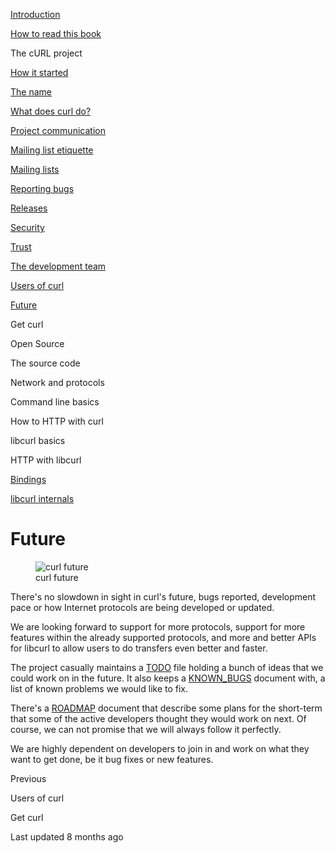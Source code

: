 <a href="../index.html" class="link-a079aa82--primary-53a25e66--logoLink-10d08504"></a>





<a href="../index.html" class="link-a079aa82--primary-53a25e66--logoLink-10d08504"></a>





<a href="../index.html" class="navButton-94f2579c--navButtonClickable-161b88ca"><span class="text-4505230f--UIH300-2063425d--textContentFamily-49a318e1--navButtonLabel-14a4968f">Introduction</span></a>

<a href="../how-to-read.html" class="navButton-94f2579c--navButtonClickable-161b88ca"><span class="text-4505230f--UIH300-2063425d--textContentFamily-49a318e1--navButtonLabel-14a4968f">How to read this book</span></a>

<span class="text-4505230f--UIH300-2063425d--textContentFamily-49a318e1--navButtonLabel-14a4968f">The cURL project</span>

<a href="started.html" class="navButton-94f2579c--pageItemWithChildrenNested-2c5d8183--navButtonClickable-161b88ca"><span class="text-4505230f--UIH300-2063425d--textContentFamily-49a318e1--navButtonLabel-14a4968f">How it started</span></a>

<a href="name.html" class="navButton-94f2579c--pageItemWithChildrenNested-2c5d8183--navButtonClickable-161b88ca"><span class="text-4505230f--UIH300-2063425d--textContentFamily-49a318e1--navButtonLabel-14a4968f">The name</span></a>

<a href="does.html" class="navButton-94f2579c--pageItemWithChildrenNested-2c5d8183--navButtonClickable-161b88ca"><span class="text-4505230f--UIH300-2063425d--textContentFamily-49a318e1--navButtonLabel-14a4968f">What does curl do?</span></a>

<a href="comm.html" class="navButton-94f2579c--pageItemWithChildrenNested-2c5d8183--navButtonClickable-161b88ca"><span class="text-4505230f--UIH300-2063425d--textContentFamily-49a318e1--navButtonLabel-14a4968f">Project communication</span></a>

<a href="etiquette.html" class="navButton-94f2579c--pageItemWithChildrenNested-2c5d8183--navButtonClickable-161b88ca"><span class="text-4505230f--UIH300-2063425d--textContentFamily-49a318e1--navButtonLabel-14a4968f">Mailing list etiquette</span></a>

<a href="maillists.html" class="navButton-94f2579c--pageItemWithChildrenNested-2c5d8183--navButtonClickable-161b88ca"><span class="text-4505230f--UIH300-2063425d--textContentFamily-49a318e1--navButtonLabel-14a4968f">Mailing lists</span></a>

<a href="bugs.html" class="navButton-94f2579c--pageItemWithChildrenNested-2c5d8183--navButtonClickable-161b88ca"><span class="text-4505230f--UIH300-2063425d--textContentFamily-49a318e1--navButtonLabel-14a4968f">Reporting bugs</span></a>

<a href="releases.html" class="navButton-94f2579c--pageItemWithChildrenNested-2c5d8183--navButtonClickable-161b88ca"><span class="text-4505230f--UIH300-2063425d--textContentFamily-49a318e1--navButtonLabel-14a4968f">Releases</span></a>

<a href="security.html" class="navButton-94f2579c--pageItemWithChildrenNested-2c5d8183--navButtonClickable-161b88ca"><span class="text-4505230f--UIH300-2063425d--textContentFamily-49a318e1--navButtonLabel-14a4968f">Security</span></a>

<a href="trust.html" class="navButton-94f2579c--pageItemWithChildrenNested-2c5d8183--navButtonClickable-161b88ca"><span class="text-4505230f--UIH300-2063425d--textContentFamily-49a318e1--navButtonLabel-14a4968f">Trust</span></a>

<a href="devteam.html" class="navButton-94f2579c--pageItemWithChildrenNested-2c5d8183--navButtonClickable-161b88ca"><span class="text-4505230f--UIH300-2063425d--textContentFamily-49a318e1--navButtonLabel-14a4968f">The development team</span></a>

<a href="users.html" class="navButton-94f2579c--pageItemWithChildrenNested-2c5d8183--navButtonClickable-161b88ca"><span class="text-4505230f--UIH300-2063425d--textContentFamily-49a318e1--navButtonLabel-14a4968f">Users of curl</span></a>

<a href="future.html" class="navButton-94f2579c--pageItemWithChildrenNested-2c5d8183--navButtonClickable-161b88ca--navButtonOpened-6a88552e"><span class="text-4505230f--UIH300-2063425d--textContentFamily-49a318e1--navButtonLabel-14a4968f">Future</span></a>

<span class="text-4505230f--UIH300-2063425d--textContentFamily-49a318e1--navButtonLabel-14a4968f">Get curl</span>

<span class="text-4505230f--UIH300-2063425d--textContentFamily-49a318e1--navButtonLabel-14a4968f">Open Source</span>

<span class="text-4505230f--UIH300-2063425d--textContentFamily-49a318e1--navButtonLabel-14a4968f">The source code</span>

<span class="text-4505230f--UIH300-2063425d--textContentFamily-49a318e1--navButtonLabel-14a4968f">Network and protocols</span>

<span class="text-4505230f--UIH300-2063425d--textContentFamily-49a318e1--navButtonLabel-14a4968f">Command line basics</span>



<span class="text-4505230f--UIH300-2063425d--textContentFamily-49a318e1--navButtonLabel-14a4968f">How to HTTP with curl</span>

<span class="text-4505230f--UIH300-2063425d--textContentFamily-49a318e1--navButtonLabel-14a4968f">libcurl basics</span>

<span class="text-4505230f--UIH300-2063425d--textContentFamily-49a318e1--navButtonLabel-14a4968f">HTTP with libcurl</span>

<a href="../bindings.html" class="navButton-94f2579c--navButtonClickable-161b88ca"><span class="text-4505230f--UIH300-2063425d--textContentFamily-49a318e1--navButtonLabel-14a4968f">Bindings</span></a>

<a href="../internals.html" class="navButton-94f2579c--navButtonClickable-161b88ca"><span class="text-4505230f--UIH300-2063425d--textContentFamily-49a318e1--navButtonLabel-14a4968f">libcurl internals</span></a>

<a href="../bookindex.html" class="navButton-94f2579c--navButtonClickable-161b88ca"><span class="text-4505230f--UIH300-2063425d--textContentFamily-49a318e1--navButtonLabel-14a4968f"></span></a>





# <span class="text-4505230f--DisplayH900-bfb998fa--textContentFamily-49a318e1">Future</span>

<span class="text-4505230f--UIH300-2063425d--textUIFamily-5ebd8e40--text-8ee2c8b2"></span>

<figure><img src="https://gblobscdn.gitbook.com/assets%2F-LvW30LMWx5oHe1_SY3L%2F-LvW31Saq-3M0AP13zyD%2F-LvW3J-ZAzxe0HagxO3_%2Fdevgraph-800.png?alt=media" alt="curl future" class="image-52799b3c" /><figcaption><span class="text-4505230f--TextH400-3033861f--textContentFamily-49a318e1" style="max-width:100%">curl future</span></figcaption></figure>

<span class="text-4505230f--TextH400-3033861f--textContentFamily-49a318e1"><span data-key="253e95be5bbc48f4b2ae419bbf534337"><span data-offset-key="253e95be5bbc48f4b2ae419bbf534337:0">There's no slowdown in sight in curl's future, bugs reported, development pace or how Internet protocols are being developed or updated.</span></span></span>

<span class="text-4505230f--TextH400-3033861f--textContentFamily-49a318e1"><span data-key="b09ec657a8474719af6ddc46302341dd"><span data-offset-key="b09ec657a8474719af6ddc46302341dd:0">We are looking forward to support for more protocols, support for more features within the already supported protocols, and more and better APIs for libcurl to allow users to do transfers even better and faster.</span></span></span>

<span class="text-4505230f--TextH400-3033861f--textContentFamily-49a318e1"><span data-key="36a81db19d0946c4b60a1ed8fee4dd43"><span data-offset-key="36a81db19d0946c4b60a1ed8fee4dd43:0">The project casually maintains a </span></span><a href="https://curl.se/docs/todo.html" class="link-a079aa82--primary-53a25e66--link-faf6c434"><span data-key="b4140b1392b6474599f938b22404102d"><span data-offset-key="b4140b1392b6474599f938b22404102d:0">TODO</span></span></a><span data-key="8e3916102f624030b63e77a6f40a3679"><span data-offset-key="8e3916102f624030b63e77a6f40a3679:0"> file holding a bunch of ideas that we could work on in the future. It also keeps a </span></span><a href="https://curl.se/docs/knownbugs.html" class="link-a079aa82--primary-53a25e66--link-faf6c434"><span data-key="2f28029936724c10acf9fc8c0b94d6c3"><span data-offset-key="2f28029936724c10acf9fc8c0b94d6c3:0">KNOWN_BUGS</span></span></a><span data-key="10b1d1f2ccc6495b8548124ed7bc19cd"><span data-offset-key="10b1d1f2ccc6495b8548124ed7bc19cd:0"> document with, a list of known problems we would like to fix.</span></span></span>

<span class="text-4505230f--TextH400-3033861f--textContentFamily-49a318e1"><span data-key="e8cd152844c5482fb746183706f87536"><span data-offset-key="e8cd152844c5482fb746183706f87536:0">There's a </span></span><a href="https://curl.se/dev/roadmap.html" class="link-a079aa82--primary-53a25e66--link-faf6c434"><span data-key="b51c4fa40693435f984add41a5b3364d"><span data-offset-key="b51c4fa40693435f984add41a5b3364d:0">ROADMAP</span></span></a><span data-key="12f94cd12844496fbbb3fab4f89baafe"><span data-offset-key="12f94cd12844496fbbb3fab4f89baafe:0"> document that describe some plans for the short-term that some of the active developers thought they would work on next. Of course, we can not promise that we will always follow it perfectly.</span></span></span>

<span class="text-4505230f--TextH400-3033861f--textContentFamily-49a318e1"><span data-key="be2cb8a044d045f9aee4b03245ea9bc4"><span data-offset-key="be2cb8a044d045f9aee4b03245ea9bc4:0">We are highly dependent on developers to join in and work on what they want to get done, be it bug fixes or new features.</span></span></span>

<a href="users.html" class="reset-3c756112--card-6570f064--whiteCard-fff091a4--cardPrevious-56a5e674"></a>

<span class="text-4505230f--TextH200-a3425406--textContentFamily-49a318e1">Previous</span>

<span class="text-4505230f--UIH400-4e41e82a--textContentFamily-49a318e1">Users of curl</span>

<a href="../get.html" class="reset-3c756112--card-6570f064--whiteCard-fff091a4--cardNext-19241c42"></a>


<span class="text-4505230f--UIH400-4e41e82a--textContentFamily-49a318e1">Get curl</span>



<span class="text-4505230f--TextH200-a3425406--textContentFamily-49a318e1">Last updated 8 months ago</span>


